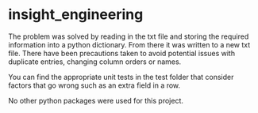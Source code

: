 # insight_engineering
The problem was solved by reading in the txt file and storing the required information into a python dictionary.
From there it was written to a new txt file. There have been precautions taken to avoid potential issues with
duplicate entries, changing column orders or names.

You can find the appropriate unit tests in the test folder that consider factors that go wrong such as an extra field in
a row.

No other python packages were used for this project.